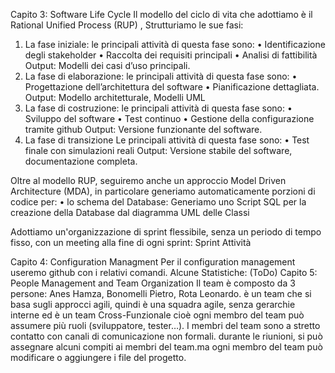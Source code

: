 Capito 3: Software Life Cycle
Il modello del ciclo di vita che adottiamo è il Rational Unified Process (RUP) , Strutturiamo le sue fasi:
1.	La fase iniziale: 
le principali attività di questa fase sono:
•	Identificazione degli stakeholder
•	Raccolta dei requisiti principali
•	Analisi di fattibilità
Output: Modelli dei casi d’uso principali. 
2.	La fase di elaborazione: 
le principali attività di questa fase sono:
•	Progettazione dell’architettura del software
•	Pianificazione dettagliata.
Output: Modello architetturale, Modelli UML
3.	La fase di costruzione:
le principali attività di questa fase sono:
•	Sviluppo del software
•	Test continuo
•	Gestione della configurazione tramite github
Output: Versione funzionante del software.
4.	La fase di transizione
Le principali attività di questa fase sono:
•	Test finale con simulazioni reali
Output: Versione stabile del software, documentazione completa.

Oltre al modello RUP, seguiremo anche un approccio Model Driven Architecture (MDA), in particolare generiamo automaticamente porzioni di codice per:
•	lo schema del Database: Generiamo uno Script SQL per la creazione della Database dal diagramma UML delle Classi





Adottiamo un'organizzazione di sprint flessibile, senza un periodo di tempo fisso, con un meeting alla fine di ogni sprint:
Sprint	Attività
	
	
	

Capito 4: Configuration Managment 
Per il configuration management useremo github con i relativi comandi.
Alcune Statistiche: (ToDo)
Capito 5: People Management and Team Organization
Il team è composto da 3 persone: Anes Hamza, Bonomelli Pietro, Rota Leonardo. è un team che si basa sugli approcci agili, quindi è una squadra agile, senza gerarchie interne ed è un team Cross-Funzionale cioè ogni membro del team può assumere più ruoli (sviluppatore, tester…). I membri del team sono a stretto contatto con canali di comunicazione non formali.
durante le riunioni, si può assegnare alcuni compiti ai membri del team.ma ogni membro del team può modificare o aggiungere i file del progetto.
